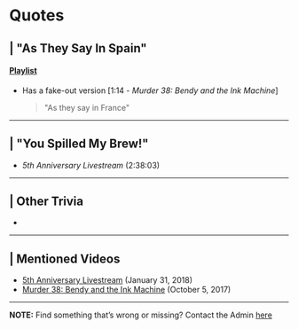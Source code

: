 # Quotes


## | "As They Say In Spain"
#### [Playlist](https://www.youtube.com/playlist?list=PLwljWXtmIKiSzsj9q3ArdR19XxsfZkrzc)
- Has a fake-out version \[1:14 - *Murder 38: Bendy and the Ink Machine*]
  > "As they say in France"

----

## | "You Spilled My Brew!"
- *5th Anniversary Livestream* \(2:38:03)

----

## | Other Trivia
- 

----

## | Mentioned Videos
- [5th Anniversary Livestream](https://youtu.be/6AHnicY1Iq4) \(January 31, 2018)
- [Murder 38: Bendy and the Ink Machine](https://youtu.be/uPR11kq1wWI) \(October 5, 2017)

----

**NOTE:** Find something that’s wrong or missing? Contact the Admin [here](../chapter_2.md)